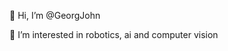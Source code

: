 👋 Hi, I’m @GeorgJohn

👀 I’m interested in robotics, ai and computer vision


<!---
GeorgJohn/GeorgJohn is a ✨ special ✨ repository because its `README.md` (this file) appears on your GitHub profile.
You can click the Preview link to take a look at your changes.
--->
